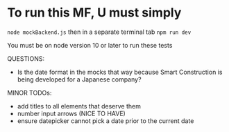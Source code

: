 # To run this MF, U must simply

`node mockBackend.js`
then in a separate terminal tab `npm run dev`

You must be on node version 10 or later to run these tests

QUESTIONS:

- Is the date format in the mocks that way because Smart Construction is being developed for a Japanese company?

MINOR TODOs:

- add titles to all elements that deserve them
- number input arrows (NICE TO HAVE)
- ensure datepicker cannot pick a date prior to the current date
